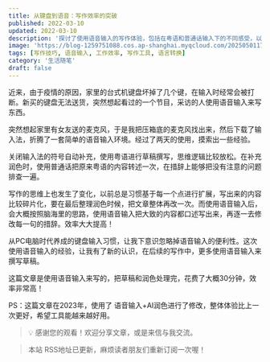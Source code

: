 ```yaml
---
title: 从键盘到语音：写作效率的突破
published: 2022-03-10
updated: 2022-03-10
description: '探讨了使用语音输入的写作体验，包括在粤语和普通话输入下的不同感受，以及语音输入如何提高写作效率和思维流畅度。'
image: 'https://blog-1259751088.cos.ap-shanghai.myqcloud.com/20250501174352524.png?imageSlim'
tags: [写作技巧, 语音输入, 工作效率, 写作工具, 语言转换]
category: '生活随笔'
draft: false
---
```


近来，由于疫情的原因，家里的台式机键盘坏掉了几个键，在输入时经常会被打断。新买的键盘无法送货，突然想起看过的一个节目，采访的人使用语音输入来写东西。

突然想起家里有女友送的麦克风，于是我把压箱底的麦克风找出来，然后下载了输入法，折腾了一套简单的语音输入环境。经过了两天的使用，摸索出一些经验。

关闭输入法的符号自动补充，使用粤语进行草稿撰写，思维逻辑比较放松。在补充润色时，使用普通话把原来粤语的内容转述一次，在措辞上能够把没有注意的问题排查一遍。

写作的思维上也发生了变化，以前总是习惯基于每一个点进行扩展，写出来的内容比较碎片化，要在最后整理润色时候，把文章整体再改一次。而使用语音输入后，会大概按照脑海里的思路，使用语音输入把大致的内容都口述写出来，再逐一去修改每一句的措辞。效率大大提高！

从PC电脑时代养成的键盘输入习惯，让我下意识忽略掉语音输入的便利性。这次使用语音输入的经验，让我有了新的认识，在后续的写作中，更多使用语音输入来撰写草稿。

这篇文章是使用语音输入来写的，把草稿和润色处理完，花费了大概30分钟，效率非常高！

PS：这篇文章在2023年，使用了 语音输入+AI润色进行了修改，整体体验比上一次更好，希望工具能越来越好用。

> 💡 感谢您的观看！欢迎分享文章，或是来信与我交流。

> 本站 RSS地址已更新，麻烦读者朋友们重新订阅一次喔！